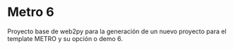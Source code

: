 # Metro 6

Proyecto base de web2py para la generación de un nuevo proyecto para el template METRO y su opción o demo 6.